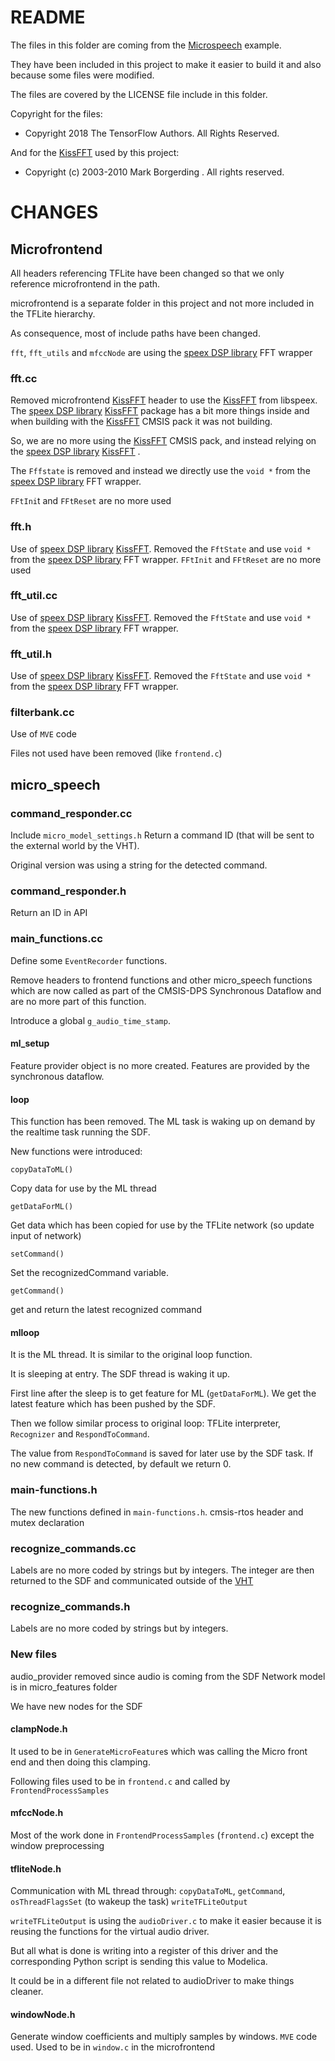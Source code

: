 # README

The files in this folder are coming from the [Microspeech](https://github.com/tensorflow/tflite-micro/tree/main/tensorflow/lite/micro/examples/micro_speech) example.

They have been included in this project to make it easier to build it and also because some files were modified.

The files are covered by the LICENSE file include in this folder.

Copyright for the files:

- Copyright 2018 The TensorFlow Authors. All Rights Reserved.

And for the [KissFFT](https://github.com/mborgerding/kissfft) used by this project:

- Copyright (c) 2003-2010 Mark Borgerding . All rights reserved.

# CHANGES

## Microfrontend

All headers referencing TFLite have been changed so that we only reference microfrontend in the path.

microfrontend is a separate folder in this project and not more included in the TFLite hierarchy.

As consequence, most of include paths have been changed.

`fft`, `fft_utils` and `mfccNode` are using the [speex DSP library](https://gitlab.xiph.org/xiph/speexdsp) FFT wrapper

### fft.cc
Removed microfrontend [KissFFT](https://github.com/mborgerding/kissfft) header to use the [KissFFT](https://github.com/mborgerding/kissfft) from libspeex.
The [speex DSP library](https://gitlab.xiph.org/xiph/speexdsp) [KissFFT](https://github.com/mborgerding/kissfft) package has a bit more things inside and
when building with the [KissFFT](https://github.com/mborgerding/kissfft)  CMSIS pack it was not building. 

So, we are no more using the [KissFFT](https://github.com/mborgerding/kissfft)  CMSIS pack, and instead relying on the [speex DSP library](https://gitlab.xiph.org/xiph/speexdsp)  [KissFFT](https://github.com/mborgerding/kissfft) .

The `Fffstate` is removed and instead we directly use the `void *` from the  [speex DSP library](https://gitlab.xiph.org/xiph/speexdsp)  FFT wrapper.

`FFtIni`t and `FFtReset` are no more used

### fft.h

Use of  [speex DSP library](https://gitlab.xiph.org/xiph/speexdsp) [KissFFT](https://github.com/mborgerding/kissfft).
Removed the `FftState` and use  `void *` from the  [speex DSP library](https://gitlab.xiph.org/xiph/speexdsp)  FFT wrapper.
`FFtInit` and `FFtReset` are no more used

### fft_util.cc 

Use of [speex DSP library](https://gitlab.xiph.org/xiph/speexdsp) [KissFFT](https://github.com/mborgerding/kissfft).
Removed the `FftState` and use  `void *` from the  [speex DSP library](https://gitlab.xiph.org/xiph/speexdsp)  FFT wrapper.

### fft_util.h 
Use of [speex DSP library](https://gitlab.xiph.org/xiph/speexdsp) [KissFFT](https://github.com/mborgerding/kissfft).
Removed the `FftState` and use  `void *` from the  [speex DSP library](https://gitlab.xiph.org/xiph/speexdsp)  FFT wrapper.

### filterbank.cc

Use of `MVE` code 

Files not used have been removed (like `frontend.c`)

## micro_speech 

### command_responder.cc 

Include `micro_model_settings.h` 
Return a command ID (that will be sent to the external world by the VHT).

Original version was using a string for the detected command.

### command_responder.h 

Return an ID in API

### main_functions.cc 

Define some `EventRecorder` functions.

Remove headers to frontend functions and other micro_speech functions which are now called as part of the CMSIS-DPS Synchronous Dataflow and are no more part of this function.

Introduce a global `g_audio_time_stamp`.


#### ml_setup

Feature provider object is no more created. Features are provided by the synchronous dataflow.

#### loop

This function has been removed. The ML task is waking up on demand by the realtime task running the
SDF.

New functions were introduced:

`copyDataToML()`

Copy data for use by the ML thread

`getDataForML()`

Get data which has been copied for use by the TFLite network (so update input of network)

`setCommand()`

Set the recognizedCommand variable.

`getCommand()`

get and return the latest recognized command 

#### mlloop

It is the ML thread. It is similar to the original loop function.

It is sleeping at entry. The SDF thread is waking it up.

First line after the sleep is to get feature for ML (`getDataForML`). We get the latest feature which has been pushed by the SDF.

Then we follow similar process to original loop:
TFLite interpreter, `Recognizer` and `RespondToCommand`.

The value from `RespondToCommand` is saved for later use by the SDF task.
If no new command is detected, by default we return 0.

### main-functions.h

The new functions defined in `main-functions.h`.
cmsis-rtos header and mutex declaration

### recognize_commands.cc 

Labels are no more coded by strings but by integers.
The integer are then returned to the SDF and communicated outside of the [VHT](https://arm-software.github.io/VHT/main/overview/html/index.html)


### recognize_commands.h

Labels are no more coded by strings but by integers.

### New files

audio_provider removed since audio is coming from the SDF
Network model is in micro_features folder 

We have new nodes for the SDF

#### clampNode.h 

It used to be in `GenerateMicroFeature`s which was calling the Micro front end and then
doing this clamping.

Following files used to be in `frontend.c` and called by `FrontendProcessSamples`

#### mfccNode.h 

Most of the work done in `FrontendProcessSamples` (`frontend.c`) except the window preprocessing


#### tfliteNode.h 
Communication with ML thread through:
`copyDataToML`, `getCommand`, `osThreadFlagsSet` (to wakeup the task)
`writeTFLiteOutput`

`writeTFLiteOutput` is using the `audioDriver.c` to make it easier because it is reusing
the functions for the virtual audio driver.

But all what is done is writing into a register of this driver and the corresponding Python
script is sending this value to Modelica.

It could be in a different file not related to audioDriver to make things cleaner.

#### windowNode.h 

Generate window coefficients and multiply samples by windows.
`MVE` code used.
Used to be in `window.c` in the microfrontend

